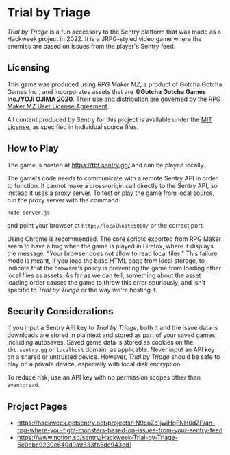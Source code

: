 # Trial by Triage

_Trial by Triage_ is a fun accessory to the Sentry platform that was made as a
Hackweek project in 2022. It is a JRPG-styled video game where the enemies are
based on issues from the player's Sentry feed.

## Licensing

This game was produced using _RPG Maker MZ_, a product of Gotcha Gotcha Games
Inc., and incorporates assets that are **©Gotcha Gotcha Games Inc./YOJI OJIMA
2020**. Their use and distribution are governed by the [RPG Maker MZ User
License Agreement][eula].

All content produced by Sentry for this project is available under the [MIT
License][mit], as specified in individual source files.

  [eula]: https://www.rpgmakerweb.com/eula
  [mit]: https://opensource.org/licenses/MIT

## How to Play

The game is hosted at https://tbt.sentry.gg/ and can be played locally.

The game's code needs to communicate with a remote Sentry API in order to
function. It cannot make a cross-origin call directly to the Sentry API, so
instead it uses a proxy server. To test or play the game from local source, run
the proxy server with the command

    node server.js

and point your browser at `http://localhost:5000/` or the correct port.

Using Chrome is recommended. The core scripts exported from RPG Maker seem to
have a bug when the game is played in Firefox, where it displays the message:
"Your browser does not allow to read local files." This failure mode is meant,
if you load the base HTML page from local storage, to indicate that the
browser's policy is preventing the game from loading other local files as
assets. As far as we can tell, something about the asset loading order causes
the game to throw this error spuriously, and isn't specific to _Trial by Triage_
or the way we're hosting it.

## Security Considerations

If you input a Sentry API key to _Trial by Triage_, both it and the issue data
is downloads are stored in plaintext and stored as part of your saved games,
including autosaves. Saved game data is stored as cookies on the `tbt.sentry.gg`
or `localhost` domain, as applicable. Never input an API key on a shared or
untrusted device. However, _Trial by Triage_ should be safe to play on a private
device, especially with local disk encryption.

To reduce risk, use an API key with no permission scopes other than
`event:read`.

## Project Pages

* https://hackweek.getsentry.net/projects/-N9cuZc1jwiHqFNH0dZF/an-rpg-where-you-fight-monsters-based-on-issues-from-your-sentry-feed
* https://www.notion.so/sentry/Hackweek-Trial-by-Triage-6e0ebc9230c640d9a9333fb5dc943ed1
